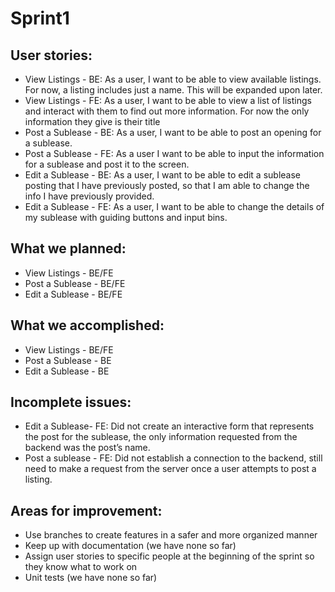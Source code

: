 # Sprint1

## User stories:
* View Listings - BE: As a user, I want to be able to view available listings. For now, a listing includes just a name. This will be expanded upon later.
* View Listings - FE: As a user, I want to be able to view a list of listings and interact with them to find out more information. For now the only information they give is their title
* Post a Sublease - BE: As a user, I want to be able to post an opening for a sublease.
* Post a Sublease - FE: As a user I want to be able to input the information for a sublease and post it to the screen. 
* Edit a Sublease - BE: As a user, I want to be able to edit a sublease posting that I have previously posted, so that I am able to change the info I have previously provided.
* Edit a Sublease - FE: As a user, I want to be able to change the details of my sublease with guiding buttons and input bins. 

## What we planned:
* View Listings - BE/FE
* Post a Sublease - BE/FE
* Edit a Sublease - BE/FE

## What we accomplished:
* View Listings - BE/FE
* Post a Sublease - BE
* Edit a Sublease - BE

## Incomplete issues:
* Edit a Sublease- FE: Did not create an interactive form that represents the post for the sublease, the only information requested from the backend was the post’s name.
* Post a sublease - FE: Did not establish a connection to the backend, still need to make a request from the server once a user attempts to post a listing. 

## Areas for improvement:
* Use branches to create features in a safer and more organized manner
* Keep up with documentation (we have none so far)
* Assign user stories to specific people at the beginning of the sprint so they know what to work on
* Unit tests (we have none so far)
